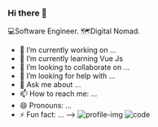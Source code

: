 

### Hi there 👋

💻Software Engineer. 🗺️Digital Nomad.

- 🔭 I’m currently working on ...
- 🌱 I’m currently learning  Vue Js 
- 👯 I’m looking to collaborate on ...
- 🤔 I’m looking for help with ...
- 💬 Ask me about ...
- 📫 How to reach me: ...
- 😄 Pronouns: ...
- ⚡ Fun fact: ...
-->
![profile-img](https://user-images.githubusercontent.com/64472285/111705673-61ccde00-8841-11eb-91d8-e03cc5f27139.png)
![code](https://user-images.githubusercontent.com/64472285/111770325-91640080-88aa-11eb-8bb6-4ff7312915e4.gif)
